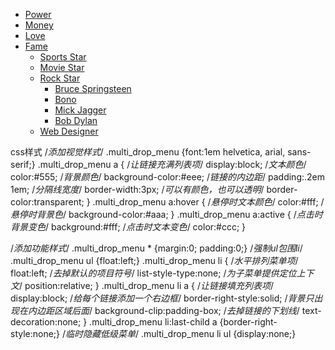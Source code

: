 <nav class="multi_drop_menu">
    <!-- 一级开始 -->
    <ul>
        <li><a href="#">Power</a></li>
        <li><a href="#">Money</a></li>
        <li><a href="#">Love</a></li>
        <li><a href="#">Fame</a>
            <!-- 二级开始 -->
            <ul>
                <li><a href="#">Sports Star</a></li>
                <li><a href="#">Movie Star</a></li>
                <li><a href="#">Rock Star</a>
                    <!-- 三级开始 -->
                    <ul>
                        <li><a href="#">Bruce Springsteen</a></li>
                        <li><a href="#">Bono</a></li>
                        <li><a href="#">Mick Jagger</a></li>
                        <li><a href="#">Bob Dylan</a></li>
                    </ul>
                    <!-- 三级结束 -->
                </li>
                <li><a href="#">Web Designer</a></li>
            </ul>
            <!-- 二级结束 -->
        </li>
    </ul>
    <!-- 一级结束 -->
</nav>


css样式
/*添加视觉样式*/
.multi_drop_menu {font:1em helvetica, arial, sans-serif;}
.multi_drop_menu a {
    /*让链接充满列表项*/
    display:block;
    /*文本颜色*/
    color:#555;
    /*背景颜色*/
    background-color:#eee;
    /*链接的内边距*/
    padding:.2em 1em;
    /*分隔线宽度*/
    border-width:3px;
    /*可以有颜色，也可以透明*/
    border-color:transparent;
}
.multi_drop_menu a:hover {
    /*悬停时文本颜色*/
    color:#fff;
    /*悬停时背景色*/
    background-color:#aaa;
}
.multi_drop_menu a:active {
    /*点击时背景变色*/
    background:#fff;
    /*点击时文本变色*/
    color:#ccc;
}

/*添加功能样式*/
.multi_drop_menu * {margin:0; padding:0;}
/*强制ul包围li*/
.multi_drop_menu ul {float:left;}
.multi_drop_menu li {
    /*水平排列菜单项*/
    float:left;
    /*去掉默认的项目符号*/
    list-style-type:none;
    /*为子菜单提供定位上下文*/
    position:relative;
}
.multi_drop_menu li a {
    /*让链接填充列表项*/
    display:block;
    /*给每个链接添加一个右边框*/
    border-right-style:solid;
    /*背景只出现在内边距区域后面*/
    background-clip:padding-box;
    /*去掉链接的下划线*/
    text-decoration:none;
}
.multi_drop_menu li:last-child a {border-right-style:none;}
/*临时隐藏低级菜单*/
.multi_drop_menu li ul {display:none;}